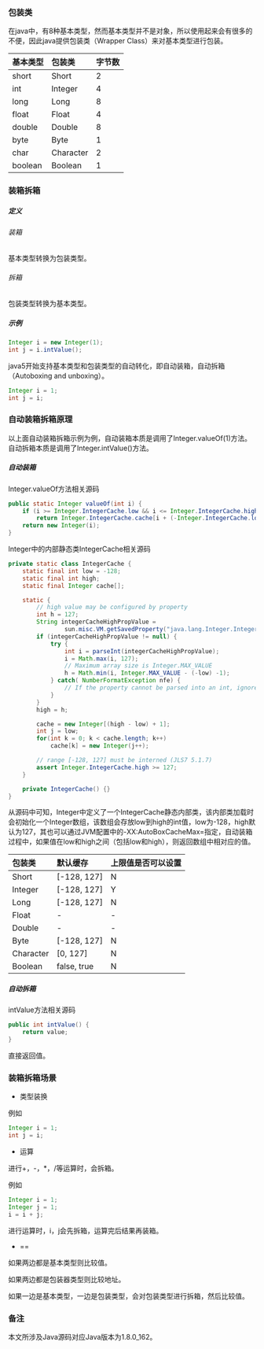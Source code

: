 ### 包装类

在java中，有8种基本类型，然而基本类型并不是对象，所以使用起来会有很多的不便，因此java提供包装类（Wrapper Class）来对基本类型进行包装。

|基本类型|包装类|字节数|
|:----|:----|:----|
|short|Short|2|
|int|Integer|4|
|long|Long|8|
|float|Float|4|
|double|Double|8|
|byte|Byte|1|
|char|Character|2|
|boolean|Boolean|1|

### 装箱拆箱

##### 定义

###### 装箱

基本类型转换为包装类型。

###### 拆箱

包装类型转换为基本类型。

##### 示例

``` java
Integer i = new Integer(1);
int j = i.intValue();
```

java5开始支持基本类型和包装类型的自动转化，即自动装箱，自动拆箱（Autoboxing and unboxing）。

``` java
Integer i = 1;
int j = i;
```

### 自动装箱拆箱原理

以上面自动装箱拆箱示例为例，自动装箱本质是调用了Integer.valueOf(1)方法。自动拆箱本质是调用了Integer.intValue()方法。

##### 自动装箱

Integer.valueOf方法相关源码

``` java
public static Integer valueOf(int i) {
    if (i >= Integer.IntegerCache.low && i <= Integer.IntegerCache.high)
        return Integer.IntegerCache.cache[i + (-Integer.IntegerCache.low)];
    return new Integer(i);
}
```

Integer中的内部静态类IntegerCache相关源码

``` java
private static class IntegerCache {
    static final int low = -128;
    static final int high;
    static final Integer cache[];

    static {
        // high value may be configured by property
        int h = 127;
        String integerCacheHighPropValue =
                sun.misc.VM.getSavedProperty("java.lang.Integer.IntegerCache.high");
        if (integerCacheHighPropValue != null) {
            try {
                int i = parseInt(integerCacheHighPropValue);
                i = Math.max(i, 127);
                // Maximum array size is Integer.MAX_VALUE
                h = Math.min(i, Integer.MAX_VALUE - (-low) -1);
            } catch( NumberFormatException nfe) {
                // If the property cannot be parsed into an int, ignore it.
            }
        }
        high = h;

        cache = new Integer[(high - low) + 1];
        int j = low;
        for(int k = 0; k < cache.length; k++)
            cache[k] = new Integer(j++);

        // range [-128, 127] must be interned (JLS7 5.1.7)
        assert Integer.IntegerCache.high >= 127;
    }

    private IntegerCache() {}
}
```

从源码中可知，Integer中定义了一个IntegerCache静态内部类，该内部类加载时会初始化一个Integer数组，该数组会存放low到high的int值，low为-128，high默认为127，其也可以通过JVM配置中的-XX:AutoBoxCacheMax=指定，自动装箱过程中，如果值在low和high之间（包括low和high），则返回数组中相对应的值。

|包装类|默认缓存|上限值是否可以设置|
|:----|:----|:----|
|Short|[-128, 127]|N|
|Integer|[-128, 127]|Y|
|Long|[-128, 127]|N|
|Float|-|-|
|Double|-|-|
|Byte|[-128, 127]|N|
|Character|[0, 127]|N|
|Boolean|false, true|N|

##### 自动拆箱

intValue方法相关源码

``` java
public int intValue() {
    return value;
}
```

直接返回值。

### 装箱拆箱场景

* 类型装换

例如

``` java
Integer i = 1;
int j = i;
```

* 运算

进行+，-，*，/等运算时，会拆箱。

例如

``` java
Integer i = 1;
Integer j = 1;
i = i + j;
```

进行运算时，i，j会先拆箱，运算完后结果再装箱。

* ==

如果两边都是基本类型则比较值。

如果两边都是包装器类型则比较地址。

如果一边是基本类型，一边是包装类型，会对包装类型进行拆箱，然后比较值。

### 备注

本文所涉及Java源码对应Java版本为1.8.0_162。